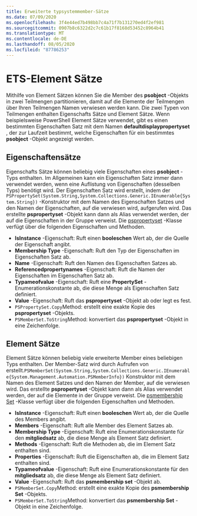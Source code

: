 ```yaml
---
title: Erweiterte typsystemmember-Sätze
ms.date: 07/09/2020
ms.openlocfilehash: 3f4e44ed7b498bb7c4a71f7b131270ed4f2ef981
ms.sourcegitcommit: 0907b8c6322d2c7c61b17f8168d53452c8964b41
ms.translationtype: MT
ms.contentlocale: de-DE
ms.lasthandoff: 08/05/2020
ms.locfileid: "87786253"
---
```

# <a name="ets-member-sets"></a>ETS-Element Sätze

Mithilfe von Element Sätzen können Sie die Member des **psobject** -Objekts in zwei Teilmengen partitionieren, damit auf die Elemente der Teilmengen über Ihren Teilmengen Namen verwiesen werden kann. Die zwei Typen von Teilmengen enthalten Eigenschafts Sätze und Element Sätze. Wenn beispielsweise PowerShell Element Sätze verwendet, gibt es einen bestimmten Eigenschaften Satz mit dem Namen **defaultdisplaypropertyset** , der zur Laufzeit bestimmt, welche Eigenschaften für ein bestimmtes **psobject** -Objekt angezeigt werden.

## <a name="property-sets"></a>Eigenschaftensätze

Eigenschafts Sätze können beliebig viele Eigenschaften eines **psobject** -Typs enthalten. Im Allgemeinen kann ein Eigenschaften Satz immer dann verwendet werden, wenn eine Auflistung von Eigenschaften (desselben Typs) benötigt wird. Der Eigenschaften Satz wird erstellt, indem der `PSPropertySet(System.String,System.Collections.Generic.IEnumerable{System.String})` -Konstruktor mit dem Namen des Eigenschaften Satzes und den Namen der Eigenschaften, auf die verwiesen wird, aufgerufen wird. Das erstellte **pspropertyset** -Objekt kann dann als Alias verwendet werden, der auf die Eigenschaften in der Gruppe verweist. Die [pspropertyset](/dotnet/api/system.management.automation.pspropertyset) -Klasse verfügt über die folgenden Eigenschaften und Methoden.

- **IsInstance** -Eigenschaft: Ruft einen **booleschen** Wert ab, der die Quelle der Eigenschaft angibt.
- **Membership Type** -Eigenschaft: Ruft den Typ der Eigenschaften im Eigenschaften Satz ab.
- **Name** -Eigenschaft: Ruft den Namen des Eigenschaften Satzes ab.
- **Referencedpropertynames** -Eigenschaft: Ruft die Namen der Eigenschaften im Eigenschaften Satz ab.
- **Typameofvalue** -Eigenschaft: Ruft eine **PropertySet** -Enumerationskonstante ab, die diese Menge als Eigenschaften Satz definiert.
- **Value** -Eigenschaft: Ruft das **pspropertyset** -Objekt ab oder legt es fest.
- `PSPropertySet.Copy`Method: erstellt eine exakte Kopie des **pspropertyset** -Objekts.
- `PSMemberSet.ToString`Method: konvertiert das **pspropertyset** -Objekt in eine Zeichenfolge.

## <a name="member-sets"></a>Element Sätze

Element Sätze können beliebig viele erweiterte Member eines beliebigen Typs enthalten. Der Member-Satz wird durch Aufrufen von erstellt.`PSMemberSet(System.String,System.Collections.Generic.IEnumerable{System.Management.Automation.PSMemberInfo})`
Konstruktor mit dem Namen des Element Satzes und den Namen der Member, auf die verwiesen wird. Das erstellte **pspropertyset** -Objekt kann dann als Alias verwendet werden, der auf die Elemente in der Gruppe verweist. Die [psmembership Set](/dotnet/api/system.management.automation.psmemberset) -Klasse verfügt über die folgenden Eigenschaften und Methoden.

- **IsInstance** -Eigenschaft: Ruft einen **booleschen** Wert ab, der die Quelle des Members angibt.
- **Members** -Eigenschaft: Ruft alle Member des Element Satzes ab.
- **Membership Type** -Eigenschaft: Ruft eine Enumerationskonstante für den **mitgliedsatz** ab, die diese Menge als Element Satz definiert.
- **Methods** -Eigenschaft: Ruft die Methoden ab, die im Element Satz enthalten sind.
- **Properties** -Eigenschaft: Ruft die Eigenschaften ab, die im Element Satz enthalten sind.
- **Typameofvalue** -Eigenschaft: Ruft eine Enumerationskonstante für den **mitgliedsatz** ab, die diese Menge als Element Satz definiert.
- **Value** -Eigenschaft: Ruft das **psmembership set** -Objekt ab.
- `PSMemberSet.Copy`Method: erstellt eine exakte Kopie des **psmembership Set** -Objekts.
- `PSMemberSet.ToString`Method: konvertiert das **psmembership Set** -Objekt in eine Zeichenfolge.
